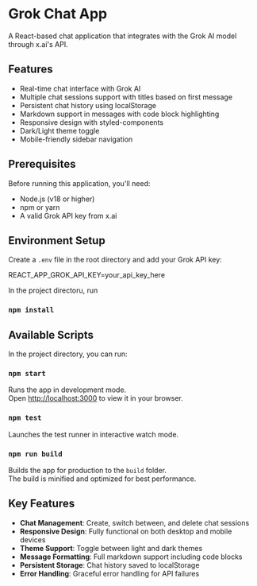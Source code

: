 # Grok Chat App

A React-based chat application that integrates with the Grok AI model through x.ai's API.

## Features

- Real-time chat interface with Grok AI
- Multiple chat sessions support with titles based on first message
- Persistent chat history using localStorage
- Markdown support in messages with code block highlighting
- Responsive design with styled-components
- Dark/Light theme toggle
- Mobile-friendly sidebar navigation

## Prerequisites

Before running this application, you'll need:

- Node.js (v18 or higher)
- npm or yarn
- A valid Grok API key from x.ai

## Environment Setup

Create a `.env` file in the root directory and add your Grok API key:

REACT_APP_GROK_API_KEY=your_api_key_here

In the project directoru, run 

### `npm install`


## Available Scripts

In the project directory, you can run:

### `npm start`

Runs the app in development mode.\
Open [http://localhost:3000](http://localhost:3000) to view it in your browser.

### `npm test`

Launches the test runner in interactive watch mode.

### `npm run build`

Builds the app for production to the `build` folder.\
The build is minified and optimized for best performance.

## Key Features

- **Chat Management**: Create, switch between, and delete chat sessions
- **Responsive Design**: Fully functional on both desktop and mobile devices
- **Theme Support**: Toggle between light and dark themes
- **Message Formatting**: Full markdown support including code blocks
- **Persistent Storage**: Chat history saved to localStorage
- **Error Handling**: Graceful error handling for API failures
